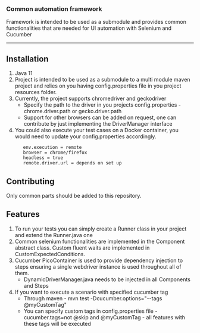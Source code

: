 ### Common automation framework

Framework is intended to be used as a submodule and provides common functionalities that are needed for UI automation with Selenium and Cucumber

---

## Installation

1. Java 11
2. Project is intended to be used as a submodule to a multi module maven project and relies on you having config.properties file in you project resources folder.
3. Currently, the project supports chromedriver and geckodriver
   - Specify the path to the driver in you projects config.properties - chrome.driver.path or gecko.driver.path
   - Support for other browsers can be added on request, one can contribute by just implementing the DriverManager interface
4. You could also execute your test cases on a Docker container, you would need to update your config.properties accordingly.
   ```properties
      env.execution = remote
      browser = chrome/firefox
      headless = true
      remote.driver.url = depends on set up
   ```
   
## Contributing

Only common parts should be added to this repository.

## Features

1. To run your tests you can simply create a Runner class in your project and extend the Runner.java one
2. Common selenium functionalities are implemented in the Component abstract class. Custom fluent waits are implemented in CustomExpectedConditions.
3. Cucumber PicoContainer is used to provide dependency injection to steps ensuring a single webdriver instance is used throughout all of them.
   - DynamicDriverManager.java needs to be injected in all Components and Steps
4. If you want to execute a scenario with specified cucumber tag
   - Through maven - mvn test -Dcucumber.options="--tags @myCustomTag"
   - You can specify custom tags in config.properties file - cucumber.tags=not @skip and @myCustomTag - all features with these tags will be executed